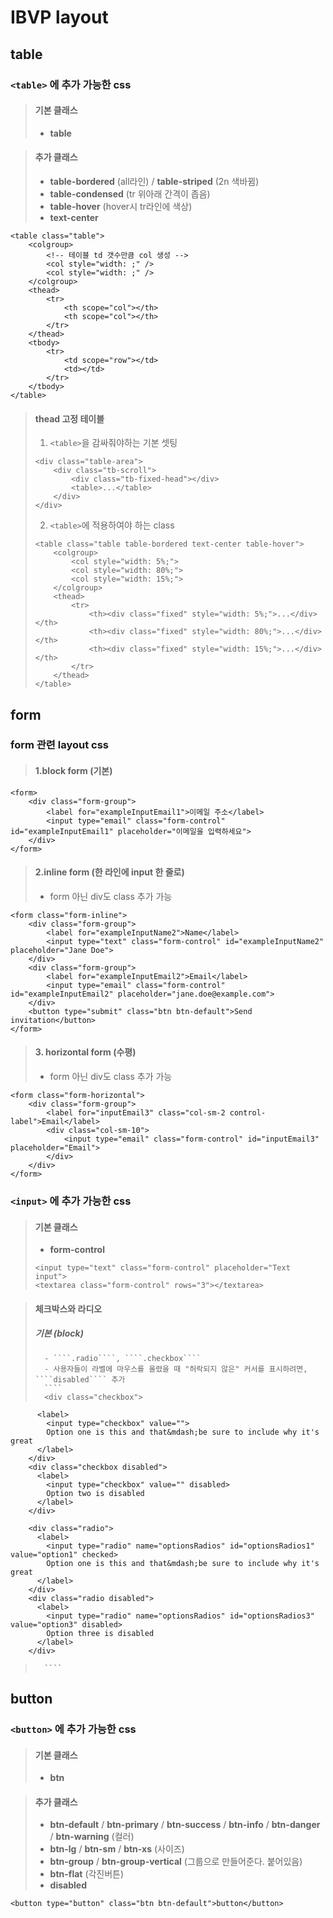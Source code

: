 # IBVP layout

## table
### ````<table>```` 에 추가 가능한 css

> #### 기본 클래스
>   - **table**

> #### 추가 클래스
>   - **table-bordered** (all라인) / **table-striped** (2n 색바뀜)
>   - **table-condensed** (tr 위아래 간격이 좁음)
>   - **table-hover** (hover시 tr라인에 색상)
>   - **text-center**

````
<table class="table">
    <colgroup>
        <!-- 테이블 td 갯수만큼 col 생성 -->
        <col style="width: ;" />
        <col style="width: ;" />
    </colgroup>
    <thead>
        <tr>
            <th scope="col"></th>
            <th scope="col"></th>
        </tr>
    </thead>
    <tbody>
        <tr>
            <td scope="row"></td>
            <td></td>
        </tr>
    </tbody>
</table>
````

> #### thead 고정 테이블 
>   1. ````<table>````을 감싸줘야하는 기본 셋팅
>   ````
>   <div class="table-area">
>       <div class="tb-scroll">
>           <div class="tb-fixed-head"></div>
>           <table>...</table>
>       </div>
>   </div>
>   ````
>   2. ````<table>````에 적용하여야 하는 class 
>   ````
>   <table class="table table-bordered text-center table-hover">
>       <colgroup>
>           <col style="width: 5%;">
>           <col style="width: 80%;">
>           <col style="width: 15%;">
>       </colgroup>
>       <thead>
>           <tr>
>               <th><div class="fixed" style="width: 5%;">...</div></th>
>               <th><div class="fixed" style="width: 80%;">...</div></th>
>               <th><div class="fixed" style="width: 15%;">...</div></th>
>           </tr>
>       </thead>
>   </table>
>   ````

## form
### form 관련 layout css

> #### 1.block form (기본)

````
<form>
    <div class="form-group">
        <label for="exampleInputEmail1">이메일 주소</label>
        <input type="email" class="form-control" id="exampleInputEmail1" placeholder="이메일을 입력하세요">
    </div>
</form>
````

> #### 2.inline form (한 라인에 input 한 줄로)
>   - form 아닌 div도 class 추가 가능

````
<form class="form-inline">
    <div class="form-group">
        <label for="exampleInputName2">Name</label>
        <input type="text" class="form-control" id="exampleInputName2" placeholder="Jane Doe">
    </div>
    <div class="form-group">
        <label for="exampleInputEmail2">Email</label>
        <input type="email" class="form-control" id="exampleInputEmail2" placeholder="jane.doe@example.com">
    </div>
    <button type="submit" class="btn btn-default">Send invitation</button>
</form>
````

> #### 3. horizontal form (수평)
>   - form 아닌 div도 class 추가 가능

````
<form class="form-horizontal">
    <div class="form-group">
        <label for="inputEmail3" class="col-sm-2 control-label">Email</label>
        <div class="col-sm-10">
            <input type="email" class="form-control" id="inputEmail3" placeholder="Email">
        </div>
    </div>
</form>
````

### ````<input>```` 에 추가 가능한 css

> #### 기본 클래스
>   - **form-control**
>   ````
>   <input type="text" class="form-control" placeholder="Text input">
>   <textarea class="form-control" rows="3"></textarea>
>   ````

> #### 체크박스와 라디오
>   ##### 기본 (block)
>       - ````.radio````, ````.checkbox````
>       - 사용자들이 라벨에 마우스를 올렸을 때 "허락되지 않은" 커서를 표시하려면, ````disabled```` 추가
>       ````
>       <div class="checkbox">
          <label>
            <input type="checkbox" value="">
            Option one is this and that&mdash;be sure to include why it's great
          </label>
        </div>
        <div class="checkbox disabled">
          <label>
            <input type="checkbox" value="" disabled>
            Option two is disabled
          </label>
        </div>

        <div class="radio">
          <label>
            <input type="radio" name="optionsRadios" id="optionsRadios1" value="option1" checked>
            Option one is this and that&mdash;be sure to include why it's great
          </label>
        </div>        
        <div class="radio disabled">
          <label>
            <input type="radio" name="optionsRadios" id="optionsRadios3" value="option3" disabled>
            Option three is disabled
          </label>
        </div>
>       ````

## button
### ````<button>```` 에 추가 가능한 css

> #### 기본 클래스
>   - **btn**

> #### 추가 클래스
>   - **btn-default** / **btn-primary** / **btn-success** / **btn-info** / **btn-danger** / **btn-warning** (컬러)
>   - **btn-lg** / **btn-sm** / **btn-xs** (사이즈)
>   - **btn-group** / **btn-group-vertical** (그룹으로 만들어준다. 붙어있음)
>   - **btn-flat** (각진버튼)
>   - **disabled**

````
<button type="button" class="btn btn-default">button</button>
````
